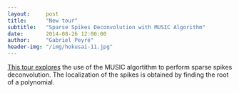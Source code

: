 ```yaml
---
layout:     post
title:      "New tour"
subtitle:   "Sparse Spikes Deconvolution with MUSIC Algorithm"
date:       2014-08-26 12:00:00
author:     "Gabriel Peyré"
header-img: "/img/hokusai-11.jpg"
---
```


[This tour explores](sparsity_9b_music) the use of the MUSIC algortithm to perform sparse spikes deconvolution. The localization of the spikes is obtained by finding the root of a polynomial.
